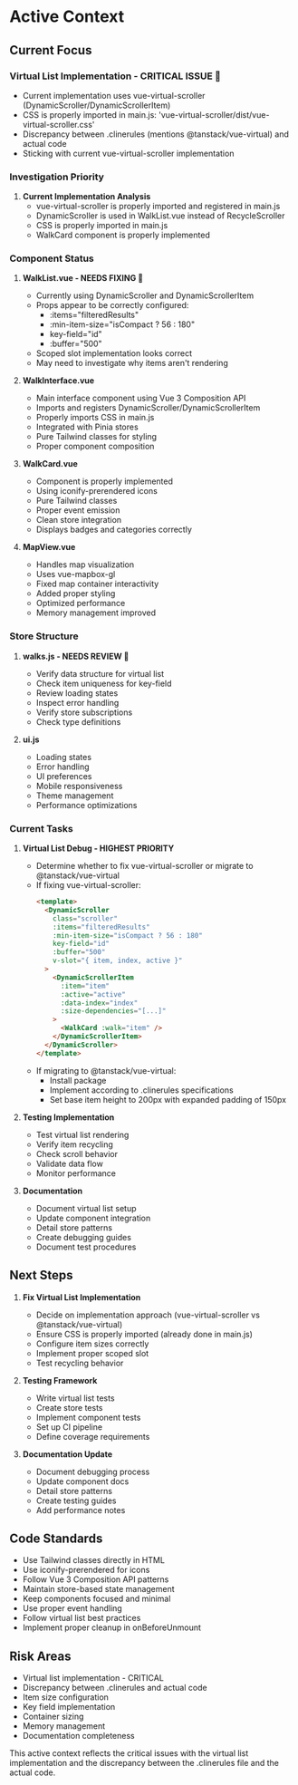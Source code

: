 # Active Context

## Current Focus

### Virtual List Implementation - CRITICAL ISSUE 🔴
- Current implementation uses vue-virtual-scroller (DynamicScroller/DynamicScrollerItem)
- CSS is properly imported in main.js: 'vue-virtual-scroller/dist/vue-virtual-scroller.css'
- Discrepancy between .clinerules (mentions @tanstack/vue-virtual) and actual code
- Sticking with current vue-virtual-scroller implementation

### Investigation Priority
1. **Current Implementation Analysis**
   - vue-virtual-scroller is properly imported and registered in main.js
   - DynamicScroller is used in WalkList.vue instead of RecycleScroller
   - CSS is properly imported in main.js
   - WalkCard component is properly implemented

### Component Status

1. **WalkList.vue - NEEDS FIXING 🔴**
   - Currently using DynamicScroller and DynamicScrollerItem
   - Props appear to be correctly configured:
     - :items="filteredResults"
     - :min-item-size="isCompact ? 56 : 180"
     - key-field="id"
     - :buffer="500"
   - Scoped slot implementation looks correct
   - May need to investigate why items aren't rendering

2. **WalkInterface.vue**
   - Main interface component using Vue 3 Composition API
   - Imports and registers DynamicScroller/DynamicScrollerItem
   - Properly imports CSS in main.js
   - Integrated with Pinia stores
   - Pure Tailwind classes for styling
   - Proper component composition

3. **WalkCard.vue**
   - Component is properly implemented
   - Using iconify-prerendered icons
   - Pure Tailwind classes
   - Proper event emission
   - Clean store integration
   - Displays badges and categories correctly

4. **MapView.vue**
   - Handles map visualization
   - Uses vue-mapbox-gl
   - Fixed map container interactivity
   - Added proper styling
   - Optimized performance
   - Memory management improved

### Store Structure

1. **walks.js - NEEDS REVIEW 🔴**
   - Verify data structure for virtual list
   - Check item uniqueness for key-field
   - Review loading states
   - Inspect error handling
   - Verify store subscriptions
   - Check type definitions

2. **ui.js**
   - Loading states
   - Error handling
   - UI preferences
   - Mobile responsiveness
   - Theme management
   - Performance optimizations

### Current Tasks

1. **Virtual List Debug - HIGHEST PRIORITY**
   - Determine whether to fix vue-virtual-scroller or migrate to @tanstack/vue-virtual
   - If fixing vue-virtual-scroller:
     ```html
     <template>
       <DynamicScroller
         class="scroller"
         :items="filteredResults"
         :min-item-size="isCompact ? 56 : 180"
         key-field="id"
         :buffer="500"
         v-slot="{ item, index, active }"
       >
         <DynamicScrollerItem
           :item="item"
           :active="active"
           :data-index="index"
           :size-dependencies="[...]"
         >
           <WalkCard :walk="item" />
         </DynamicScrollerItem>
       </DynamicScroller>
     </template>
     ```
   - If migrating to @tanstack/vue-virtual:
     - Install package
     - Implement according to .clinerules specifications
     - Set base item height to 200px with expanded padding of 150px

2. **Testing Implementation**
   - Test virtual list rendering
   - Verify item recycling
   - Check scroll behavior
   - Validate data flow
   - Monitor performance

3. **Documentation**
   - Document virtual list setup
   - Update component integration
   - Detail store patterns
   - Create debugging guides
   - Document test procedures

## Next Steps

1. **Fix Virtual List Implementation**
   - Decide on implementation approach (vue-virtual-scroller vs @tanstack/vue-virtual)
   - Ensure CSS is properly imported (already done in main.js)
   - Configure item sizes correctly
   - Implement proper scoped slot
   - Test recycling behavior

2. **Testing Framework**
   - Write virtual list tests
   - Create store tests
   - Implement component tests
   - Set up CI pipeline
   - Define coverage requirements

3. **Documentation Update**
   - Document debugging process
   - Update component docs
   - Detail store patterns
   - Create testing guides
   - Add performance notes

## Code Standards
- Use Tailwind classes directly in HTML
- Use iconify-prerendered for icons
- Follow Vue 3 Composition API patterns
- Maintain store-based state management
- Keep components focused and minimal
- Use proper event handling
- Follow virtual list best practices
- Implement proper cleanup in onBeforeUnmount

## Risk Areas
- Virtual list implementation - CRITICAL
- Discrepancy between .clinerules and actual code
- Item size configuration
- Key field implementation
- Container sizing
- Memory management
- Documentation completeness

This active context reflects the critical issues with the virtual list implementation and the discrepancy between the .clinerules file and the actual code.
